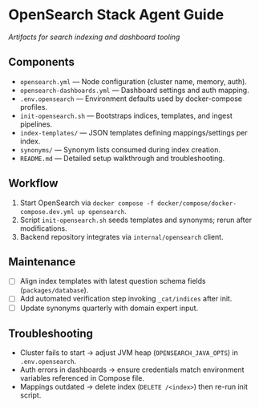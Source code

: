 # OpenSearch Stack Agent Guide
*Artifacts for search indexing and dashboard tooling*

## Components
- `opensearch.yml` — Node configuration (cluster name, memory, auth).
- `opensearch-dashboards.yml` — Dashboard settings and auth mapping.
- `.env.opensearch` — Environment defaults used by docker-compose profiles.
- `init-opensearch.sh` — Bootstraps indices, templates, and ingest pipelines.
- `index-templates/` — JSON templates defining mappings/settings per index.
- `synonyms/` — Synonym lists consumed during index creation.
- `README.md` — Detailed setup walkthrough and troubleshooting.

## Workflow
1. Start OpenSearch via `docker compose -f docker/compose/docker-compose.dev.yml up opensearch`.
2. Script `init-opensearch.sh` seeds templates and synonyms; rerun after modifications.
3. Backend repository integrates via `internal/opensearch` client.

## Maintenance
- [ ] Align index templates with latest question schema fields (`packages/database`).
- [ ] Add automated verification step invoking `_cat/indices` after init.
- [ ] Update synonyms quarterly with domain expert input.

## Troubleshooting
- Cluster fails to start → adjust JVM heap (`OPENSEARCH_JAVA_OPTS`) in `.env.opensearch`.
- Auth errors in dashboards → ensure credentials match environment variables referenced in Compose file.
- Mappings outdated → delete index (`DELETE /<index>`) then re-run init script.
